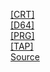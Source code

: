 [[CRT]]([CRT]/index.html)<br>
[[D64]]([D64]/index.html)<br>
[[PRG]]([PRG]/index.html)<br>
[[TAP]]([TAP]/index.html)<br>
[Source](Source/index.html)<br>
